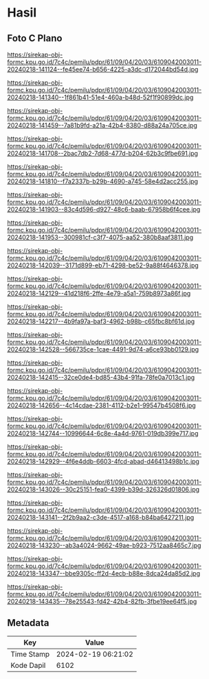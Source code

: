 # Hasil

## Foto C Plano

https://sirekap-obj-formc.kpu.go.id/7c4c/pemilu/pdpr/61/09/04/20/03/6109042003011-20240218-141124--fe45ee74-b656-4225-a3dc-d172044bd54d.jpg

https://sirekap-obj-formc.kpu.go.id/7c4c/pemilu/pdpr/61/09/04/20/03/6109042003011-20240218-141340--1f861b41-51e4-460a-b48d-52f1f90899dc.jpg

https://sirekap-obj-formc.kpu.go.id/7c4c/pemilu/pdpr/61/09/04/20/03/6109042003011-20240218-141459--7a81b9fd-a21a-42b4-8380-d88a24a705ce.jpg

https://sirekap-obj-formc.kpu.go.id/7c4c/pemilu/pdpr/61/09/04/20/03/6109042003011-20240218-141708--2bac7db2-7d68-477d-b204-62b3c9fbe691.jpg

https://sirekap-obj-formc.kpu.go.id/7c4c/pemilu/pdpr/61/09/04/20/03/6109042003011-20240218-141810--f7a2337b-b29b-4690-a745-58e4d2acc255.jpg

https://sirekap-obj-formc.kpu.go.id/7c4c/pemilu/pdpr/61/09/04/20/03/6109042003011-20240218-141903--83c4d596-d927-48c6-baab-67958b6f4cee.jpg

https://sirekap-obj-formc.kpu.go.id/7c4c/pemilu/pdpr/61/09/04/20/03/6109042003011-20240218-141953--300981cf-c3f7-4075-aa52-380b8aaf3811.jpg

https://sirekap-obj-formc.kpu.go.id/7c4c/pemilu/pdpr/61/09/04/20/03/6109042003011-20240218-142039--3171d899-eb71-4298-be52-9a88f4646378.jpg

https://sirekap-obj-formc.kpu.go.id/7c4c/pemilu/pdpr/61/09/04/20/03/6109042003011-20240218-142129--41d218f6-2ffe-4e79-a5a1-759b8973a86f.jpg

https://sirekap-obj-formc.kpu.go.id/7c4c/pemilu/pdpr/61/09/04/20/03/6109042003011-20240218-142217--4b9fa97a-baf3-4962-b98b-c65fbc8bf61d.jpg

https://sirekap-obj-formc.kpu.go.id/7c4c/pemilu/pdpr/61/09/04/20/03/6109042003011-20240218-142528--566735ce-1cae-4491-9d74-a6ce93bb0129.jpg

https://sirekap-obj-formc.kpu.go.id/7c4c/pemilu/pdpr/61/09/04/20/03/6109042003011-20240218-142415--32ce0de4-bd85-43b4-91fa-78fe0a7013c1.jpg

https://sirekap-obj-formc.kpu.go.id/7c4c/pemilu/pdpr/61/09/04/20/03/6109042003011-20240218-142656--4c14cdae-2381-4112-b2e1-99547b4508f6.jpg

https://sirekap-obj-formc.kpu.go.id/7c4c/pemilu/pdpr/61/09/04/20/03/6109042003011-20240218-142744--10996644-6c8e-4a4d-9761-019db399e717.jpg

https://sirekap-obj-formc.kpu.go.id/7c4c/pemilu/pdpr/61/09/04/20/03/6109042003011-20240218-142929--4f6e4ddb-6603-4fcd-abad-d46413498b1c.jpg

https://sirekap-obj-formc.kpu.go.id/7c4c/pemilu/pdpr/61/09/04/20/03/6109042003011-20240218-143026--30c25151-fea0-4399-b39d-326326d01806.jpg

https://sirekap-obj-formc.kpu.go.id/7c4c/pemilu/pdpr/61/09/04/20/03/6109042003011-20240218-143141--2f2b9aa2-c3de-4517-a168-b84ba6427211.jpg

https://sirekap-obj-formc.kpu.go.id/7c4c/pemilu/pdpr/61/09/04/20/03/6109042003011-20240218-143230--ab3a4024-9662-49ae-b923-7512aa8465c7.jpg

https://sirekap-obj-formc.kpu.go.id/7c4c/pemilu/pdpr/61/09/04/20/03/6109042003011-20240218-143347--bbe9305c-ff2d-4ecb-b88e-8dca24da85d2.jpg

https://sirekap-obj-formc.kpu.go.id/7c4c/pemilu/pdpr/61/09/04/20/03/6109042003011-20240218-143435--78e25543-fd42-42b4-82fb-3fbe19ee64f5.jpg


## Metadata

| Key        | Value               |
| ---------- | ------------------- |
| Time Stamp | 2024-02-19 06:21:02 |
| Kode Dapil | 6102                |



